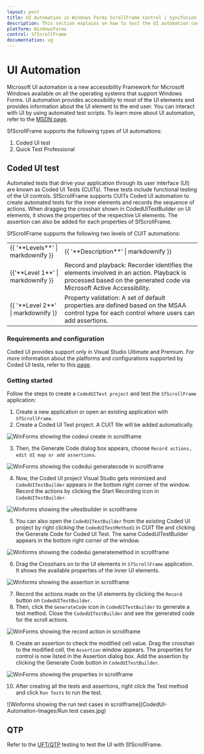 ```yaml
---
layout: post
title: UI Automation in Windows Forms ScrollFrame Control | Syncfusion
description: This section explains on how to test the UI automation code UI test and QTP Syncfusion WinForms SfScrollFrame control and more details.
platform: WindowsForms
control: SfScrollFrame
documentation: ug
---
```


# UI Automation

Microsoft UI automation is a new accessibility Framework for Microsoft Windows available on all the operating systems that support Windows Forms. UI automation provides accessibility to most of the UI elements and provides information about the UI element to the end user. You can interact with UI by using automated test scripts. To learn more about UI automation, refer to the [MSDN page](https://docs.microsoft.com/en-us/dotnet/framework/ui-automation/ui-automation-overview).

SfScrollFrame supports the following types of UI automations:

1. Coded UI test
2. Quick Test Professional

## Coded UI test

Automated tests that drive your application through its user interface (UI) are known as Coded UI Tests (CUITs). These tests include functional testing of the UI controls. SfScrollFrame supports CUITs Coded UI automation to create automated tests for the inner elements and records the sequence of actions. When dragging the crosshair shown in CodedUITestBuilder on UI elements, it shows the properties of the respective UI elements. The assertion can also be added for each properties of SfScrollFrame.

SfScrollFrame supports the following two levels of CUIT automations:

<table>
<tr>
<td>
{{ '**Levels**' | markdownify }}</td>
<td>
{{ '**Description**' | markdownify }}</td></tr>
<tr>
<td>
{{'**Level 1**' | markdownify }}</td>
<td>
Record and playback: Recorder identifies the elements involved in an action. Playback is processed based on the generated code via Microsoft Active Accessibility.
</td>
</tr>
<tr>
<td>
{{ '**Level 2**' | markdownify }}</td>
<td>
Property validation: A set of default properties are defined based on the MSAA control type for each control where users can add assertions.
</td>
</tr>
</table>

### Requirements and configuration

Coded UI provides support only in Visual Studio Ultimate and Premium. For more information about the platforms and configurations supported by Coded UI tests, refer to this [page](https://docs.microsoft.com/en-us/visualstudio/test/supported-configurations-and-platforms-for-coded-ui-tests-and-action-recordings?view=vs-2015).

### Getting started

Follow the steps to create a `CodedUITest project` and test the `SfScrollFrame` application:

1. Create a new application or open an existing application with `SfScrollFrame`.
2. Create a Coded UI Test project. A CUIT file will be added automatically.

![WinForms showing the codeui create in scrollframe](CodedUI-Automation-Images/CodedUI_Create.jpg)

3. Then, the Generate Code dialog box appears, choose `Record actions, edit UI map or add assertions`.

![WinForms showing the codedui generatecode in scrollframe](CodedUI-Automation-Images/CodedUI_GenerateCode.jpg)

4. Now, the Coded UI project Visual Studio gets minimized and `CodedUITestBuilder` appears in the bottom right corner of the window. Record the actions by clicking the Start Recording icon in `CodedUITestBuilder`.

![Winforms showing the uitestbuilder in scrollframe](CodedUI-Automation-Images/UITestBuilder.jpg)

5. You can also open the `CodedUITestBuilder` from the existing Coded UI project by right clicking the `CodedUITestMethod1` in CUIT file and clicking the Generate Code for Coded UI Test. The same CodedUITestBuilder appears in the bottom right corner of the window.

![Winforms showing the codedui generatemethod in scrollframe](CodedUI-Automation-Images/CodedUI_GenerateMethod.jpg)

6. Drag the Crosshairs on to the UI elements in `SfScrollFrame` application. It shows the available properties of the inner UI elements. 

![Winforms showing the assertion in scrollframe](CodedUI-Automation-Images/SfScrollFrame_Assertion.jpg)

7. Record the actions made on the UI elements by clicking the `Record` button on `CodedUITestBuilder`.
8. Then, click the `GenerateCode` icon in `CodedUITestBuilder` to generate a test method. Close the `CodedUITestBuilder` and see the generated code for the scroll actions.

![WinForms showing the record action in scrollframe](CodedUI-Automation-Images/RecordedActions-SfScrollFrame.jpg)

9. Create an assertion to check the modified cell value. Drag the crosshair to the modified cell, the `Assertion` window appears. The properties for control is now listed in the Assertion dialog box. Add the assertion by clicking the Generate Code button in `CodedUITestBuilder`.

![WinForms showing the properties in scrollframe](CodedUI-Automation-Images/SfScrollFrmae-Properties.jpg)

10. After creating all the tests and assertions, right click the Test method and click `Run Tests` to run the test.

![Winforms showing the run test cases in scrollframe](CodedUI-Automation-Images/Run test cases.jpg)

## QTP

Refer to the [UFT/QTP](/windowsforms/testing/uft/supported-controls-and-methods#sfscrollframe) testing to test the UI with SfScrollFrame.
